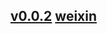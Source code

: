 ## [v0.0.2](https://github.com/littleflute/youtube/edit/master/README.md) [weixin](https://github.com/littleflute/weixin)
